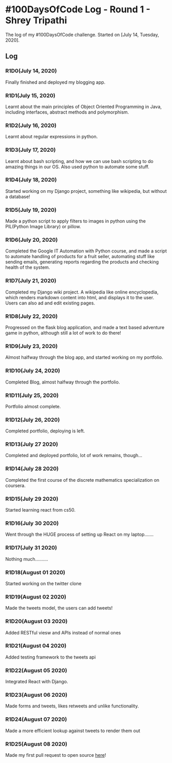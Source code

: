 # #100DaysOfCode Log - Round 1 - Shrey Tripathi

The log of my #100DaysOfCode challenge. Started on [July 14, Tuesday, 2020].

## Log

### R1D0(July 14, 2020)   
Finally finished and deployed my blogging app.

### R1D1(July 15, 2020)
Learnt about the main principles of Object Oriented Programming in Java, including interfaces, abstract methods and polymorphism.

### R1D2(July 16, 2020)

Learnt about regular expressions in python.  

### R1D3(July 17, 2020)

Learnt about bash scripting, and how we can use bash scripting to do amazing things in our OS. Also used python to automate some stuff. 

### R1D4(July 18, 2020)

Started working on my Django project, something like wikipedia, but without a database!

### R1D5(July 19, 2020)

Made a python script to apply filters to images in python using the PIL(Python Image Library) or pillow.

### R1D6(July 20, 2020)

Completed the Google IT Automation with Python course, and made a script to automate handling of products for a fruit seller, automating stuff like sending emails, generating reports regarding the products and checking health of the system.

### R1D7(July 21, 2020)

Completed my Django wiki project. A wikipedia like online encyclopedia, which renders markdown content into html, and displays it to the user. Users can also ad and edit existing pages.

### R1D8(July 22, 2020)

Progressed on the flask blog application, and made a text based adventure game in python, although still a lot of work to do there!

### R1D9(July 23, 2020)

Almost halfway through the blog app, and started working on my portfolio.

### R1D10(July 24, 2020)

Completed Blog, almost halfway through the portfolio.

### R1D11(July 25, 2020)

Portfolio almost complete.

### R1D12(July 26, 2020)

Completed portfolio, deploying is left.

### R1D13(July 27 2020)

Completed and deployed portfolio, lot of work remains, though...

### R1D14(July 28 2020)

Completed the first course of the discrete mathematics specialization on coursera.

### R1D15(July 29 2020)

Started learning react from cs50.

### R1D16(July 30 2020)

Went through the HUGE process of setting up React on my laptop.......

### R1D17(July 31 2020)

Nothing much..........

### R1D18(August 01 2020)

Started working on the twitter clone

### R1D19(August 02 2020)

Made the tweets model, the users can add tweets!

### R1D20(August 03 2020)

Added RESTful viesw and APIs instead of normal ones 

### R1D21(August 04 2020)

Added testing framework to the tweets api

### R1D22(August 05 2020)

Integrated React with Django.

### R1D23(August 06 2020)

Made forms and tweets, likes retweets and unlike functionality.

### R1D24(August 07 2020)

Made a more efficient lookup against tweets to render them out 

### R1D25(August 08 2020)

Made my first pull request to open source [here](https://github.com/danthareja/contribute-to-open-source/pull/941#issue-465004267)!


